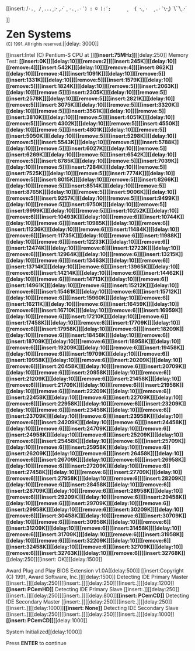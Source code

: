 [[insert:      /`·.¸
     /¸...¸`:·
 ¸.·´  ¸   `·.¸.·´)
: © ):´;      ¸  {
 `·.¸ `·  ¸.·´\`·¸)
     `\\´´\¸.·´

]]<h1 style="margin:0">Zen Systems</h1><small>(C) 1991. All rights reserved.</small>[[delay: 3000]]

[[insert:Intel (C) Pentium-S CPU at ]]<strong>[[insert:75MHz]]</strong>[[delay:250]]
Memory Test: <strong>[[insert:0K]][[delay:10]][[remove:2]][[insert:245K]][[delay:10]][[remove:4]][[insert:542K]][[delay:10]][[remove:4]][[insert:862K]][[delay:10]][[remove:4]][[insert:1091K]][[delay:10]][[remove:5]][[insert:1331K]][[delay:10]][[remove:5]][[insert:1579K]][[delay:10]][[remove:5]][[insert:1824K]][[delay:10]][[remove:5]][[insert:2063K]][[delay:10]][[remove:5]][[insert:2305K]][[delay:10]][[remove:5]][[insert:2578K]][[delay:10]][[remove:5]][[insert:2821K]][[delay:10]][[remove:5]][[insert:3075K]][[delay:10]][[remove:5]][[insert:3320K]][[delay:10]][[remove:5]][[insert:3561K]][[delay:10]][[remove:5]][[insert:3810K]][[delay:10]][[remove:5]][[insert:4051K]][[delay:10]][[remove:5]][[insert:4302K]][[delay:10]][[remove:5]][[insert:4550K]][[delay:10]][[remove:5]][[insert:4801K]][[delay:10]][[remove:5]][[insert:5050K]][[delay:10]][[remove:5]][[insert:5298K]][[delay:10]][[remove:5]][[insert:5543K]][[delay:10]][[remove:5]][[insert:5788K]][[delay:10]][[remove:5]][[insert:6027K]][[delay:10]][[remove:5]][[insert:6269K]][[delay:10]][[remove:5]][[insert:6542K]][[delay:10]][[remove:5]][[insert:6785K]][[delay:10]][[remove:5]][[insert:7039K]][[delay:10]][[remove:5]][[insert:7284K]][[delay:10]][[remove:5]][[insert:7525K]][[delay:10]][[remove:5]][[insert:7774K]][[delay:10]][[remove:5]][[insert:8015K]][[delay:10]][[remove:5]][[insert:8266K]][[delay:10]][[remove:5]][[insert:8514K]][[delay:10]][[remove:5]][[insert:8765K]][[delay:10]][[remove:5]][[insert:9006K]][[delay:10]][[remove:5]][[insert:9257K]][[delay:10]][[remove:5]][[insert:9499K]][[delay:10]][[remove:5]][[insert:9750K]][[delay:10]][[remove:5]][[insert:9999K]][[delay:10]][[remove:5]][[insert:10252K]][[delay:10]][[remove:6]][[insert:10493K]][[delay:10]][[remove:6]][[insert:10744K]][[delay:10]][[remove:6]][[insert:10985K]][[delay:10]][[remove:6]][[insert:11236K]][[delay:10]][[remove:6]][[insert:11484K]][[delay:10]][[remove:6]][[insert:11735K]][[delay:10]][[remove:6]][[insert:11988K]][[delay:10]][[remove:6]][[insert:12233K]][[delay:10]][[remove:6]][[insert:12474K]][[delay:10]][[remove:6]][[insert:12723K]][[delay:10]][[remove:6]][[insert:12964K]][[delay:10]][[remove:6]][[insert:13215K]][[delay:10]][[remove:6]][[insert:13463K]][[delay:10]][[remove:6]][[insert:13714K]][[delay:10]][[remove:6]][[insert:13965K]][[delay:10]][[remove:6]][[insert:14214K]][[delay:10]][[remove:6]][[insert:14462K]][[delay:10]][[remove:6]][[insert:14713K]][[delay:10]][[remove:6]][[insert:14961K]][[delay:10]][[remove:6]][[insert:15212K]][[delay:10]][[remove:6]][[insert:15461K]][[delay:10]][[remove:6]][[insert:15712K]][[delay:10]][[remove:6]][[insert:15960K]][[delay:10]][[remove:6]][[insert:16211K]][[delay:10]][[remove:6]][[insert:16459K]][[delay:10]][[remove:6]][[insert:16710K]][[delay:10]][[remove:6]][[insert:16959K]][[delay:10]][[remove:6]][[insert:17210K]][[delay:10]][[remove:6]][[insert:17458K]][[delay:10]][[remove:6]][[insert:17709K]][[delay:10]][[remove:6]][[insert:17958K]][[delay:10]][[remove:6]][[insert:18209K]][[delay:10]][[remove:6]][[insert:18458K]][[delay:10]][[remove:6]][[insert:18709K]][[delay:10]][[remove:6]][[insert:18958K]][[delay:10]][[remove:6]][[insert:19209K]][[delay:10]][[remove:6]][[insert:19458K]][[delay:10]][[remove:6]][[insert:19709K]][[delay:10]][[remove:6]][[insert:19958K]][[delay:10]][[remove:6]][[insert:20209K]][[delay:10]][[remove:6]][[insert:20458K]][[delay:10]][[remove:6]][[insert:20709K]][[delay:10]][[remove:6]][[insert:20958K]][[delay:10]][[remove:6]][[insert:21209K]][[delay:10]][[remove:6]][[insert:21458K]][[delay:10]][[remove:6]][[insert:21709K]][[delay:10]][[remove:6]][[insert:21958K]][[delay:10]][[remove:6]][[insert:22209K]][[delay:10]][[remove:6]][[insert:22458K]][[delay:10]][[remove:6]][[insert:22709K]][[delay:10]][[remove:6]][[insert:22958K]][[delay:10]][[remove:6]][[insert:23209K]][[delay:10]][[remove:6]][[insert:23458K]][[delay:10]][[remove:6]][[insert:23709K]][[delay:10]][[remove:6]][[insert:23958K]][[delay:10]][[remove:6]][[insert:24209K]][[delay:10]][[remove:6]][[insert:24458K]][[delay:10]][[remove:6]][[insert:24709K]][[delay:10]][[remove:6]][[insert:24958K]][[delay:10]][[remove:6]][[insert:25209K]][[delay:10]][[remove:6]][[insert:25458K]][[delay:10]][[remove:6]][[insert:25709K]][[delay:10]][[remove:6]][[insert:25958K]][[delay:10]][[remove:6]][[insert:26209K]][[delay:10]][[remove:6]][[insert:26458K]][[delay:10]][[remove:6]][[insert:26709K]][[delay:10]][[remove:6]][[insert:26958K]][[delay:10]][[remove:6]][[insert:27209K]][[delay:10]][[remove:6]][[insert:27458K]][[delay:10]][[remove:6]][[insert:27709K]][[delay:10]][[remove:6]][[insert:27958K]][[delay:10]][[remove:6]][[insert:28209K]][[delay:10]][[remove:6]][[insert:28458K]][[delay:10]][[remove:6]][[insert:28709K]][[delay:10]][[remove:6]][[insert:28958K]][[delay:10]][[remove:6]][[insert:29209K]][[delay:10]][[remove:6]][[insert:29458K]][[delay:10]][[remove:6]][[insert:29709K]][[delay:10]][[remove:6]][[insert:29958K]][[delay:10]][[remove:6]][[insert:30209K]][[delay:10]][[remove:6]][[insert:30458K]][[delay:10]][[remove:6]][[insert:30709K]][[delay:10]][[remove:6]][[insert:30958K]][[delay:10]][[remove:6]][[insert:31209K]][[delay:10]][[remove:6]][[insert:31458K]][[delay:10]][[remove:6]][[insert:31709K]][[delay:10]][[remove:6]][[insert:31958K]][[delay:10]][[remove:6]][[insert:32209K]][[delay:10]][[remove:6]][[insert:32458K]][[delay:10]][[remove:6]][[insert:32709K]][[delay:10]][[remove:6]][[insert:32763K]][[delay:10]][[remove:6]][[insert:32768K]]</strong>[[delay:250]][[insert: OK]][[delay:1500]]

Award Plug and Play BIOS Extension v1.0A[[delay:500]]
[[insert:Copyright (C) 1991, Award Software, Inc.]][[delay:1500]]
	Detecting IDE Primary Master   [[insert:.]][[delay:250]][[insert:.]][[delay:250]][[insert:.]][[delay:1200]]<strong>[[insert: PCemHD]]</strong>
	Detecting IDE Primary Slave    [[insert:.]][[delay:250]][[insert:.]][[delay:250]][[insert:.]][[delay:800]]<strong>[[insert: PCemCD]]</strong>
  Detecting IDE Secondary Master [[insert:.]][[delay:250]][[insert:.]][[delay:250]][[insert:.]][[delay:1000]]<strong>[[insert: None]]</strong>
	Detecting IDE Secondary Slave  [[insert:.]][[delay:250]][[insert:.]][[delay:250]][[insert:.]][[delay:1000]]<strong>[[insert: PCemCD]]</strong>[[delay:1000]]

System Initialized[[delay:1000]]

Press <strong>ENTER</strong> to continue